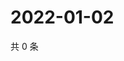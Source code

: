 # 2022-01-02

共 0 条

<!-- BEGIN WEIBO -->
<!-- 最后更新时间 Sun Jan 02 2022 06:11:21 GMT+0800 (China Standard Time) -->

<!-- END WEIBO -->
